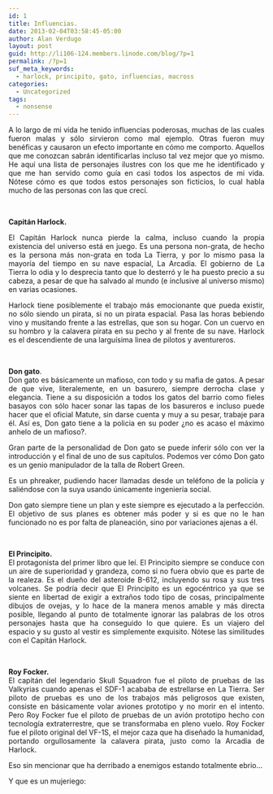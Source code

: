 ```yaml
---
id: 1
title: Influencias.
date: 2013-02-04T03:58:45-05:00
author: Alan Verdugo
layout: post
guid: http://li106-124.members.linode.com/blog/?p=1
permalink: /?p=1
suf_meta_keywords:
  - harlock, principito, gato, influencias, macross
categories:
  - Uncategorized
tags:
  - nonsense
---
```

<p style="text-align: justify;">
  A lo largo de mi vida he tenido influencias poderosas, muchas de las cuales fueron malas y sólo sirvieron como mal ejemplo. Otras fueron muy benéficas y causaron un efecto importante en cómo me comporto. Aquellos que me conozcan sabrán identificarlas incluso tal vez mejor que yo mismo. He aquí una lista de personajes ilustres con los que me he identificado y que me han servido como guía en casi todos los aspectos de mi vida. Nótese cómo es que todos estos personajes son ficticios, lo cual habla mucho de las personas con las que crecí.
</p>

&nbsp;

**Capitán Harlock.**



<p style="text-align: justify;">
  El Capitán Harlock nunca pierde la calma, incluso cuando la propia existencia del universo está en juego. Es una persona non-grata, de hecho es la persona más non-grata en toda La Tierra, y por lo mismo pasa la mayoría del tiempo en su nave espacial, La Arcadia. El gobierno de La Tierra lo odia y lo desprecia tanto que lo desterró y le ha puesto precio a su cabeza, a pesar de que ha salvado al mundo (e inclusive al universo mismo) en varias ocasiones.
</p>

<p style="text-align: justify;">
  Harlock tiene posiblemente el trabajo más emocionante que pueda existir, no sólo siendo un pirata, si no un pirata espacial. Pasa las horas bebiendo vino y musitando frente a las estrellas, que son su hogar. Con un cuervo en su hombro y la calavera pirata en su pecho y al frente de su nave. Harlock es el descendiente de una larguísima linea de pilotos y aventureros.
</p>

&nbsp;

<p style="text-align: justify;">
  <strong>Don gato</strong>.<br /> Don gato es básicamente un mafioso, con todo y su mafia de gatos. A pesar de que vive, literalemente, en un basurero, siempre derrocha clase y elegancia. Tiene a su disposición a todos los gatos del barrio como fieles basayos con sólo hacer sonar las tapas de los basureros e incluso puede hacer que el oficial Matute, sin darse cuenta y muy a su pesar, trabaje para él. Así es, Don gato tiene a la policia en su poder ¿no es acaso el máximo anhelo de un mafioso?.
</p>

<p style="text-align: justify;">
  Gran parte de la personalidad de Don gato se puede inferir sólo con ver la introducción y el final de uno de sus capítulos. Podemos ver cómo Don gato es un genio manipulador de la talla de Robert Green.
</p>

<p style="text-align: justify;">
  <p>
  </p>
  
  <p style="text-align: justify;">
    Es un phreaker, pudiendo hacer llamadas desde un teléfono de la policía y saliéndose con la suya usando únicamente ingeniería social.
  </p>
  
  <p style="text-align: justify;">
    Don gato siempre tiene un plan y este siempre es ejecutado a la perfección. El objetivo de sus planes es obtener más poder y si es que no le han funcionado no es por falta de planeación, sino por variaciones ajenas a él.
  </p>
  
  <p>
    &nbsp;
  </p>
  
  <p style="text-align: justify;">
    <strong>El Principito.</strong><br /> El protagonista del primer libro que leí. El Principito siempre se conduce con un aire de superioridad y grandeza, como si no fuera obvio que es parte de la realeza. Es el dueño del asteroide B-612, incluyendo su rosa y sus tres volcanes. Se podría decir que El Principito es un egocéntrico ya que se siente en libertad de exigir a extraños todo tipo de cosas, principalmente dibujos de ovejas, y lo hace de la manera menos amable y más directa posible, llegando al punto de totalmente ignorar las palabras de los otros personajes hasta que ha conseguido lo que quiere. Es un viajero del espacio y su gusto al vestir es simplemente exquisito. Nótese las similitudes con el Capitán Harlock.
  </p>
  
  <p>
    &nbsp;
  </p>
  
  <p style="text-align: justify;">
    <strong>Roy Focker.</strong><br /> El capitán del legendario Skull Squadron fue el piloto de pruebas de las Valkyrias cuando apenas el SDF-1 acababa de estrellarse en La Tierra. Ser piloto de pruebas es uno de los trabajos más peligrosos que existen, consiste en básicamente volar aviones prototipo y no morir en el intento. Pero Roy Focker fue el piloto de pruebas de un avión prototipo hecho con tecnología extraterrestre, que se transformaba en pleno vuelo. Roy Focker fue el piloto original del VF-1S, el mejor caza que ha diseñado la humanidad, portando orgullosamente la calavera pirata, justo como la Arcadia de Harlock.
  </p>
  
  <p style="text-align: justify;">
    Eso sin mencionar que ha derribado a enemigos estando totalmente ebrio&#8230;
  </p>
  
  <p>
  </p>
  
  <p>
    Y que es un mujeriego:
  </p>
  
  <p>
  </p>